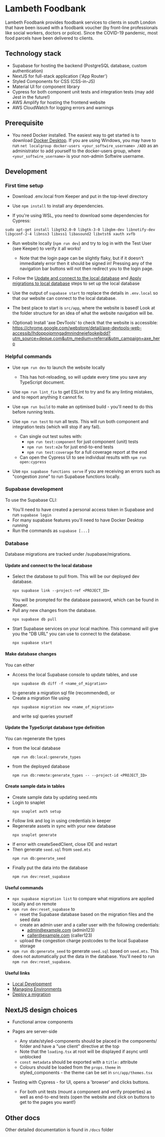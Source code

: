 Lambeth Foodbank
=================

Lambeth Foodbank provides foodbank services to clients in south London that have been issued with a foodbank voucher
(by front-line professionals like social workers, doctors or police). Since the COVID-19 pandemic, most food parcels
have been delivered to clients.

## Technology stack

* Supabase for hosting the backend (PostgreSQL database, custom authentication)
* NextJS for full-stack application ('App Router')
* Styled Components for CSS (CSS-in-JS)
* Material UI for component library
* Cypress for both component unit tests and integration tests (may add Jest in the future!)
* AWS Amplify for hosting the frontend website
* AWS CloudWatch for logging errors and warnings

## Prerequisite
- You need Docker installed. The easiest way to get started is to download [Docker Desktop](https://www.docker.com/products/docker-desktop/). If you are using Windows, you may have to run `net localgroup docker-users <your_softwire_username> /ADD` as an administrator to add yourself to the docker-users group, where `<your_softwire_username>` is your non-admin Softwire username.

## Development

### First time setup 

* Download .env.local from Keeper and put in the top-level directory

* Use `npm install` to install any dependencies.

* If you're using WSL, you need to download some dependencies for Cypress:
```shell
sudo apt-get install libgtk2.0-0 libgtk-3-0 libgbm-dev libnotify-dev libgconf-2-4 libnss3 libxss1 libasound2 libxtst6 xauth xvfb
```

* Run website locally (`npm run dev`) and try to log in with the Test User (see Keeper) to verify it all works!
  * Note that the login page can be slightly flaky, but if it doesn't immediately error then it should be signed in!
    Pressing any of the navigation bar buttons will not then redirect you to the login page.
* Follow the [Update and connect to the local database](#update-and-connect-to-the-local-database) and [Apply migrations to local database](#apply-migrations-to-local-database) steps to set up the local database
* Use the output of `supabase start` to replace the details in `.env.local` so that our website can connect to the local database.

* The best place to start is `src/app`, where the website is based! Look at the folder structure for an idea of what the
  website navigation will be.

* (Optional) Install 'axe DevTools' to check that the website is accessible:
  https://chrome.google.com/webstore/detail/axe-devtools-web-accessib/lhdoppojpmngadmnindnejefpokejbdd?utm_source=deque.com&utm_medium=referral&utm_campaign=axe_hero

### Helpful commands

* Use `npm run dev` to launch the website locally
    * This has hot-reloading, so will update every time you save any TypeScript document.

* Use `npm run lint_fix` to get ESLint to try and fix any linting mistakes, and to report anything it cannot fix.

* Use `npm run build` to make an optimised build - you'll need to do this before running tests.

* Use `npm run test` to run all tests. This will run both component and integration tests (which will stop if any fail).
  * Can single out test suites with:
    * `npm run test:component` for just component (unit) tests
    * `npm run test:e2e` for just end-to-end tests
    * `npm run test:coverage` for a full coverage report at the end
  * Can open the Cypress UI to see individual results with `npm run open:cypress`

* Use `npx supabase functions serve` if you are receiving an errors such as "congestion zone" to run Supabase functions locally.

### Supabase development

To use the Supabase CLI:
* You'll need to have created a personal access token in Supabase and run `supabase login`
* For many supabase features you'll need to have Docker Desktop running
* Run the commands as `supabase [...]`

### Database
Database migrations are tracked under /supabase/migrations.

#### Update and connect to the local database
* Select the database to pull from. This will be our deployed dev database. 
  ```shell
  npx supabase link --project-ref <PROJECT_ID>
  ```
  You will be prompted for the database password, which can be found in Keeper.
* Pull any new changes from the database.
  ```shell
  npx supabase db pull
  ```
* Start Supabase services on your local machine. This command will give you the "DB URL" you can use to connect to the database.
  ```shell
  npx supabase start
  ```

#### Make database changes
You can either
- Access the local Supabase console to update tables, and use
  ```shell
  npx supabase db diff -f <name_of_migration>
  ```
  to generate a migration sql file (recommended), or
- Create a migration file using
  ```shell
  npx supabase migration new <name_of_migration>
  ```
  and write sql queries yourself

#### Update the TypeScript database type definition
You can regenerate the types
- from the local database
  ```shell
  npm run db:local:generate_types
  ```
- from the deployed database
  ```shell
  npm run db:remote:generate_types -- --project-id <PROJECT_ID>
  ```
#### Create sample data in tables
- Create sample data by updating seed.mts
- Login to snaplet
  ```shell
  npx snaplet auth setup
  ```
- Follow link and log in using credentials in keeper
- Regenerate assets in sync with your new database 
  ```shell
  npx snaplet generate
  ```
- If error with createSeedClient, close IDE and restart
- Then generate `seed.sql` from `seed.mts`
  ```shell
  npm run db:generate_seed
  ```
- Finally put the data into the database
  ```shell
  npm run dev:reset_supabase
  ```

#### Useful commands
- `npx supabase migration list` to compare what migrations are applied locally and on remote
- `npm run dev:reset_supabase` to
  - reset the Supabase database based on the migration files and the seed data
  - create an admin user and a caller user with the following credentials:
    - admin@example.com (admin123)
    - caller@example.com (caller123)
  - upload the congestion charge postcodes to the local Supabase storage
- `npm run db:generate_seed` to generate `seed.sql` based on `seed.mts`. This does not automatically put the data in the database. You'll need to run `npm run dev:reset_supabase`.

#### Useful links
- [Local Development](https://supabase.com/docs/guides/cli/local-development)
- [Managing Environments](https://supabase.com/docs/guides/cli/managing-environments)
- [Deploy a migration](https://supabase.com/docs/guides/cli/managing-environments?environment=ci#deploy-a-migration)

## NextJS design choices

* Functional arrow components

* Pages are server-side
  * Any state/styled-components should be placed in the components/ folder and have a "use client" directive at the top
  * Note that the `loading.tsx` at root will be displayed if async until unblocked
  * `const metadata` should be exported with a `title:` attribute
  * Colours should be loaded from the `props.theme` in styled_components - the theme can be set in `src/app/themes.tsx`

* Testing with Cypress - for UI, opens a 'browser' and clicks buttons.
  * For both unit tests (mount a component and verify properties) as well as end-to-end tests (open the website and
    click on buttons to get to the pages you want!)

## Other docs
Other detailed documentation is found in `/docs` folder
